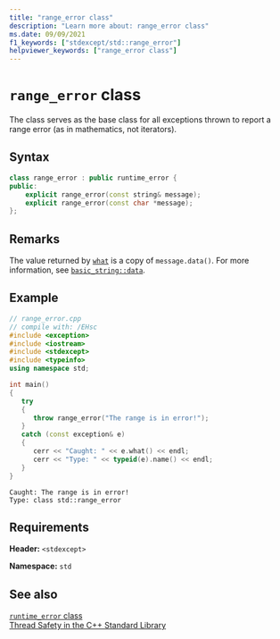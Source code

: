 ```yaml
---
title: "range_error class"
description: "Learn more about: range_error class"
ms.date: 09/09/2021
f1_keywords: ["stdexcept/std::range_error"]
helpviewer_keywords: ["range_error class"]
---
```

# `range_error` class

The class serves as the base class for all exceptions thrown to report a range error (as in mathematics, not iterators).

## Syntax

```cpp
class range_error : public runtime_error {
public:
    explicit range_error(const string& message);
    explicit range_error(const char *message);
};
```

## Remarks

The value returned by [`what`](exception-class.md) is a copy of `message.data()`. For more information, see [`basic_string::data`](basic-string-class.md#data).

## Example

```cpp
// range_error.cpp
// compile with: /EHsc
#include <exception>
#include <iostream>
#include <stdexcept>
#include <typeinfo>
using namespace std;

int main()
{
   try
   {
      throw range_error("The range is in error!");
   }
   catch (const exception& e)
   {
      cerr << "Caught: " << e.what() << endl;
      cerr << "Type: " << typeid(e).name() << endl;
   }
}
```

```Output
Caught: The range is in error!
Type: class std::range_error
```

## Requirements

**Header:** `<stdexcept>`

**Namespace:** `std`

## See also

[`runtime_error` class](runtime-error-class.md)\
[Thread Safety in the C++ Standard Library](thread-safety-in-the-cpp-standard-library.md)
